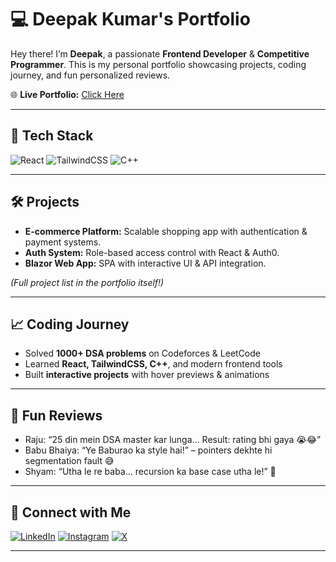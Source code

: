 # 💻 Deepak Kumar's Portfolio

Hey there! I’m **Deepak**, a passionate **Frontend Developer** & **Competitive Programmer**. This is my personal portfolio showcasing projects, coding journey, and fun personalized reviews.

🌐 **Live Portfolio:** [Click Here](https://personal-portfolio-1avl.onrender.com)

---

## 🚀 Tech Stack

![React](https://img.shields.io/badge/React-20232A?style=for-the-badge&logo=react&logoColor=61DAFB)
![TailwindCSS](https://img.shields.io/badge/TailwindCSS-06B6D4?style=for-the-badge&logo=tailwind-css&logoColor=white)
![C++](https://img.shields.io/badge/C++-00599C?style=for-the-badge&logo=c%2B%2B&logoColor=white)

---

## 🛠 Projects

- **E-commerce Platform:** Scalable shopping app with authentication & payment systems.
- **Auth System:** Role-based access control with React & Auth0.
- **Blazor Web App:** SPA with interactive UI & API integration.

_(Full project list in the portfolio itself!)_

---

## 📈 Coding Journey

- Solved **1000+ DSA problems** on Codeforces & LeetCode
- Learned **React, TailwindCSS, C++**, and modern frontend tools
- Built **interactive projects** with hover previews & animations

---

## 🌟 Fun Reviews

- Raju: “25 din mein DSA master kar lunga… Result: rating bhi gaya 😭😂”
- Babu Bhaiya: “Ye Baburao ka style hai!” – pointers dekhte hi segmentation fault 😅
- Shyam: “Utha le re baba… recursion ka base case utha le!” 🤣

---

## 🔗 Connect with Me

[![LinkedIn](https://img.shields.io/badge/LinkedIn-0077B5?style=for-the-badge&logo=linkedin&logoColor=white)](https://www.linkedin.com/in/deepak-kumar-7a4a3b258/)
[![Instagram](https://img.shields.io/badge/Instagram-E4405F?style=for-the-badge&logo=instagram&logoColor=white)](https://www.instagram.com/dkbillion27/reels/)
[![X](https://img.shields.io/badge/X-1DA1F2?style=for-the-badge&logo=twitter&logoColor=white)](https://x.com/ShaDoW_GoD_12)

---

<!-- ### ⚡ Run Locally
```bash
git clone https://github.com/YourUsername/my-portfolio.git
cd my-portfolio
npm install
npm start -->

